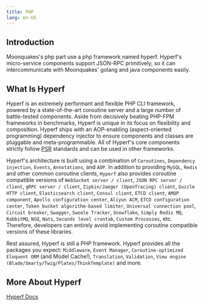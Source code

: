 ```yaml
---
title: PHP
lang: en-US
---
```


## Introduction

Moonquakes's php part use a php framework named hyperf. Hyperf's micro-service components support JSON-RPC primitively,
so it can intercommunicate with Moonquakes' golang and java components easily.

## What Is Hyperf

Hyperf is an extremely performant and flexible PHP CLI framework, powered by a state-of-the-art coroutine server and a
large number of battle-tested components. Aside from decisively beating PHP-FPM frameworks in benchmarks, Hyperf is
unique in its focus on flexibility and composition. Hyperf ships with an AOP-enabling (aspect-oriented programming)
dependency injector to ensure components and classes are pluggable and meta-programmable. All of Hyperf's core
components strictly follow [PSR](https://www.php-fig.org/psr) standards and can be used in other frameworks.

Hyperf's architecture is built using a combination of `Coroutines`, `Dependency injection`, `Events`, `Annotations`,
and `AOP`. In addition to providing `MySQL`, `Redis` and other common coroutine clients, `Hyperf` also provides
coroutine compatible versions
of `WebSocket server / client`, `JSON RPC server / client`, `gRPC server / client`, `Zipkin/Jaeger (OpenTracing) client`, `Guzzle HTTP client`, `Elasticsearch client`, `Consul client`, `ETCD client`, `AMQP component`, `Apollo configuration center`, `Aliyun ACM`, `ETCD configuration center`, `Token bucket algorithm-based limiter`, `Universal connection pool`, `Circuit breaker`, `Swagger`, `Swoole Tracker`, `Snowflake`, `Simply Redis MQ`, `RabbitMQ`, `NSQ`, `Nats`, `Seconds level crontab`, `Custom Processes`,
etc. Therefore, developers can entirely avoid implementing coroutine compatible versions of these libraries.

Rest assured, Hyperf is still a PHP framework. Hyperf provides all the packages you
expect: `Middleware`, `Event Manager`, `Coroutine-optimized Eloquent ORM` (and Model
Cache!), `Translation`, `Validation`, `View engine (Blade/Smarty/Twig/Plates/ThinkTemplate)` and more.

## More About Hyperf

[Hyperf Docs](https://hyperf.wiki/3.0/#/en/)
